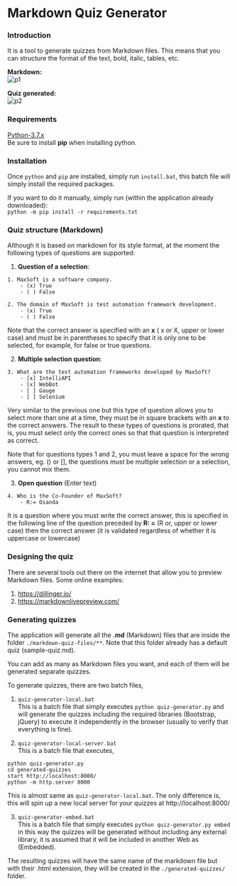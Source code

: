 # Markdown Quiz Generator

### Introduction
It is a tool to generate quizzes from Markdown files. This means that you can structure the format of the text, bold, italic, tables, etc.

<b> Markdown: </b> <br>
![p1](images/sample-quiz-md-file.PNG)

<b> Quiz generated: </b> <br>
![p2](images/sample-quiz-animation.gif)

### Requirements
[Python-3.7.x](https://www.python.org/downloads/release/python-374/) <br>
Be sure to install **pip** when installing python.

### Installation
Once `python` and `pip` are installed, simply run `install.bat`, this batch file will simply install the required packages.

If you want to do it manually, simply run (within the application already downloaded): <br>
`python -m pip install -r requirements.txt`

### Quiz structure (Markdown)
Although it is based on markdown for its style format, at the moment the following types of questions are supported:

1. **Question of a selection**:
```text
1. MaxSoft is a software company.
    - (x) True
    - ( ) False
```
```text
2. The domain of MaxSoft is test automation framework development.
    - (x) True
    - ( ) False
```
Note that the correct answer is specified with an **x** ( x or X, upper or lower case) and must be in parentheses to specify that it is only one to be selected, for example, for false or true questions.

2. **Multiple selection question**:
```text
3. What are the test automation frameworks developed by MaxSoft?
    - [x] IntelliAPI
    - [x] WebBot
    - [ ] Gauge
    - [ ] Selenium
```
Very similar to the previous one but this type of question allows you to select more than one at a time, they must be in square brackets with an **x** to the correct answers. The result to these types of questions is prorated, that is, you must select only the correct ones so that that question is interpreted as correct.

Note that for questions types 1 and 2, you must leave a space for the wrong answers, eg. () or [], the questions must be multiple selection or a selection, you cannot mix them.

3. **Open question** (Enter text)
```text
4. Who is the Co-Founder of MaxSoft?
    - R:= Osanda
```
It is a question where you must write the correct answer, this is specified in the following line of the question preceded by **R: =** (R or, upper or lower case) then the correct answer (it is validated regardless of whether it is uppercase or lowercase)

### Designing the quiz
There are several tools out there on the internet that allow you to preview Markdown files.
Some online examples:

1. https://dillinger.io/
2. https://markdownlivepreview.com/

### Generating quizzes
The application will generate all the **.md** (Markdown) files that are inside the folder
`./markdown-quiz-files/**`. Note that this folder already has a default quiz (sample-quiz.md).

You can add as many as Markdown files you want, and each of them will be generated separate quizzes.

To generate quizzes, there are two batch files,
1. `quiz-generator-local.bat` \
This is a batch file that simply executes `python quiz-generator.py` and will generate the quizzes including the required libraries (Bootstrap, jQuery) to execute it independently in the browser (usually to verify that everything is fine).

2. `quiz-generator-local-server.bat` \
This is a batch file that executes,
```
python quiz-generator.py
cd generated-quizzes
start http://localhost:8000/
python -m http.server 8000
```
This is almost same as `quiz-generator-local.bat`. The only difference is, this will spin up a new local server for your quizzes at http://localhost:8000/

3. `quiz-generator-embed.bat` \
This is a batch file that simply executes `python quiz-generator.py embed` in this way the quizzes will be generated without including any external library, it is assumed that it will be included in another Web as (Embedded).

The resulting quizzes will have the same name of the markdown file but with their .html extension, they will be created in the `./generated-quizzes/` folder.
